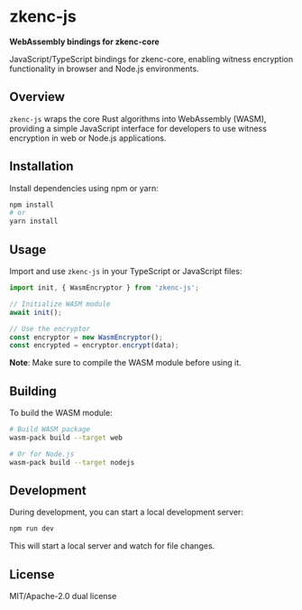# zkenc-js

**WebAssembly bindings for zkenc-core**

JavaScript/TypeScript bindings for zkenc-core, enabling witness encryption functionality in browser and Node.js environments.

## Overview

`zkenc-js` wraps the core Rust algorithms into WebAssembly (WASM), providing a simple JavaScript interface for developers to use witness encryption in web or Node.js applications.

## Installation

Install dependencies using npm or yarn:

```bash
npm install
# or
yarn install
```

## Usage

Import and use `zkenc-js` in your TypeScript or JavaScript files:

```typescript
import init, { WasmEncryptor } from 'zkenc-js';

// Initialize WASM module
await init();

// Use the encryptor
const encryptor = new WasmEncryptor();
const encrypted = encryptor.encrypt(data);
```

**Note**: Make sure to compile the WASM module before using it.

## Building

To build the WASM module:

```bash
# Build WASM package
wasm-pack build --target web

# Or for Node.js
wasm-pack build --target nodejs
```

## Development

During development, you can start a local development server:

```bash
npm run dev
```

This will start a local server and watch for file changes.

## License

MIT/Apache-2.0 dual license